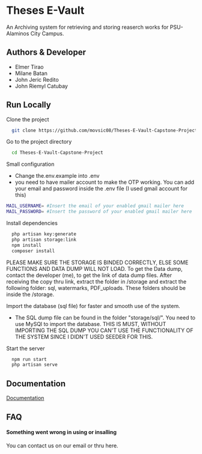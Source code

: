 
# Theses E-Vault

An Archiving system for retrieving and storing reaserch works for PSU-Alaminos City Campus.


## Authors & Developer

- Elmer Tirao
- Milane Batan
- John Jeric Redito
- John Riemyl Catubay



## Run Locally

Clone the project

```bash
  git clone https://github.com/movsic08/Theses-E-Vault-Capstone-Project-.git
```

Go to the project directory

```bash
  cd Theses-E-Vault-Capstone-Project
```

Small configuration
- Change the.env.example into .env
- you need to have mailer account to make the OTP working. You can add your email and password inside the .env file (I used gmail account for this)
```bash
MAIL_USERNAME= #Insert the email of your enabled gmail mailer here
MAIL_PASSWORD= #Insert the password of your enabled gmail mailer here
```



Install dependencies

```bash
  php artisan key:generate
  php artisan storage:link
  npm install
  composer install
```
PLEASE MAKE SURE THE STORAGE IS BINDED CORRECTLY, ELSE SOME FUNCTIONS AND DATA DUMP WILL NOT LOAD. To get the Data dump, contact the developer (me), to get the link of data dump files. After receiving the copy thru link, extract the folder in /storage and extract the following folder: sql, watermarks, PDF_uploads. These folders should be inside the /storage.

Import the database (sql file) for faster and smooth use of the system.
- The SQL dump file can be found in the folder "storage/sql/". You  need to use MySQl to import the database. THIS IS MUST, WITHOUT IMPORTING THE SQL DUMP YOU CAN'T USE THE FUNCTIONALITY OF THE SYSTEM SINCE I DIDN'T USED SEEDER FOR THIS.

Start the server

```bash
  npm run start
  php artisan serve
```


## Documentation

[Documentation](https://linktodocumentation)


## FAQ

#### Something went wrong in using or insalling

You can contact us on our email or thru here.






